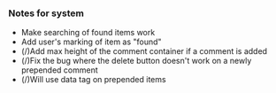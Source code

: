 <h3>Notes for system</h3>
<ul>
	<li>Make searching of found items work</li>
	<li>Add user's marking of item as "found"</li>
	<li>(/)Add max height of the comment container if a comment is added</li>
	<li>(/)Fix the bug where the delete button doesn't work on a newly prepended comment</li>
	<li>(/)Will use data tag on prepended items</li>
</ul>
